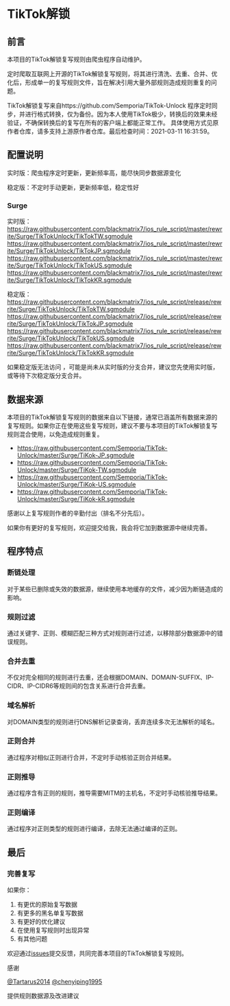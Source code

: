 # TikTok解锁

## 前言

本项目的TikTok解锁复写规则由爬虫程序自动维护。

定时爬取互联网上开源的TikTok解锁复写规则，将其进行清洗、去重、合并、优化后，形成单一的复写规则文件，旨在解决引用大量外部规则造成规则重复的问题。

TikTok解锁复写来自https://github.com/Semporia/TikTok-Unlock
程序定时同步，并进行格式转换，仅为备份。因为本人使用TikTok极少，转换后的效果未经验证，不确保转换后的复写在所有的客户端上都能正常工作。
具体使用方式见原作者仓库，请多支持上游原作者仓库。最后检查时间：2021-03-11 16:31:59。

## 配置说明

实时版：爬虫程序定时更新，更新频率高，能尽快同步数据源变化

稳定版：不定时手动更新，更新频率低，稳定性好

### Surge 

实时版：
https://raw.githubusercontent.com/blackmatrix7/ios_rule_script/master/rewrite/Surge/TikTokUnlock/TikTokTW.sgmodule
https://raw.githubusercontent.com/blackmatrix7/ios_rule_script/master/rewrite/Surge/TikTokUnlock/TikTokJP.sgmodule
https://raw.githubusercontent.com/blackmatrix7/ios_rule_script/master/rewrite/Surge/TikTokUnlock/TikTokUS.sgmodule
https://raw.githubusercontent.com/blackmatrix7/ios_rule_script/master/rewrite/Surge/TikTokUnlock/TikTokKR.sgmodule


稳定版：
https://raw.githubusercontent.com/blackmatrix7/ios_rule_script/release/rewrite/Surge/TikTokUnlock/TikTokTW.sgmodule
https://raw.githubusercontent.com/blackmatrix7/ios_rule_script/release/rewrite/Surge/TikTokUnlock/TikTokJP.sgmodule
https://raw.githubusercontent.com/blackmatrix7/ios_rule_script/release/rewrite/Surge/TikTokUnlock/TikTokUS.sgmodule
https://raw.githubusercontent.com/blackmatrix7/ios_rule_script/release/rewrite/Surge/TikTokUnlock/TikTokKR.sgmodule


如果稳定版无法访问 ，可能是尚未从实时版的分支合并，建议您先使用实时版，或等待下次稳定版分支合并。


## 数据来源

本项目的TikTok解锁复写规则的数据来自以下链接，通常已涵盖所有数据来源的复写规则。如果你正在使用这些复写规则，建议不要与本项目的TikTok解锁复写规则混合使用，以免造成规则重复。

- https://raw.githubusercontent.com/Semporia/TikTok-Unlock/master/Surge/TiKok-JP.sgmodule
- https://raw.githubusercontent.com/Semporia/TikTok-Unlock/master/Surge/TiKok-TW.sgmodule
- https://raw.githubusercontent.com/Semporia/TikTok-Unlock/master/Surge/TiKok-US.sgmodule
- https://raw.githubusercontent.com/Semporia/TikTok-Unlock/master/Surge/TiKok-kR.sgmodule


感谢以上复写规则作者的辛勤付出（排名不分先后）。

如果你有更好的复写规则，欢迎提交给我，我会将它加到数据源中继续完善。

## 程序特点

### 断链处理

对于某些已删除或失效的数据源，继续使用本地缓存的文件，减少因为断链造成的影响。

### 规则过滤

通过关键字、正则、模糊匹配三种方式对规则进行过滤，以移除部分数据源中的错误规则。

### 合并去重

不仅对完全相同的规则进行去重，还会根据DOMAIN、DOMAIN-SUFFIX、IP-CIDR、IP-CIDR6等规则间的包含关系进行合并去重。

### 域名解析

对DOMAIN类型的规则进行DNS解析记录查询，丢弃连续多次无法解析的域名。

### 正则合并

通过程序对相似正则进行合并，不定时手动核验正则合并结果。

### 正则推导

通过程序含有正则的规则，推导需要MITM的主机名，不定时手动核验推导结果。

### 正则编译

通过程序对正则类型的规则进行编译，去除无法通过编译的正则。

## 最后

### 完善复写

如果你：

1. 有更优的原始复写数据
2. 有更多的黑名单复写数据
3. 有更好的优化建议
4. 在使用复写规则时出现异常
5. 有其他问题

欢迎通过[issues](https://github.com/blackmatrix7/ios_rule_script/issues/new)提交反馈，共同完善本项目的TikTok解锁复写规则。

感谢

[@Tartarus2014](https://github.com/Tartarus2014)  [@chenyiping1995](https://github.com/chenyiping1995) 

提供规则数据源及改进建议